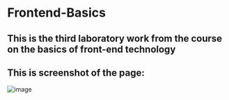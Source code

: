 # Frontend-Basics
## This is the third laboratory work from the course on the basics of front-end technology
## This is screenshot of the page:
![image](https://github.com/Stefan-Bilokrynytskyi/Frontend-Basics/assets/69929490/e662db94-b6c3-41ac-aeb3-a38eabf27da5)

